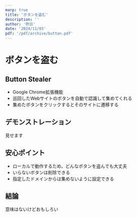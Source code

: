 ```yaml
---
marp: true
title: 'ボタンを盗む'
description: ''
author: '昨日'
date: '2024/11/03'
pdf: '/pdf/archive/button.pdf'
---
```

<!--
headingDivider: 2
-->

# ボタンを盗む

## Button Stealer
- Google Chrome拡張機能
- 巡回したWebサイトのボタンを自動で認識して集めてくれる
- 集めたボタンをクリックするとそのサイトに遷移する

<!--
_footer: "[Button Stealer](https://anatolyzenkov.com/stolen-buttons/button-stealer)"
-->

## デモンストレーション
見せます

## 安心ポイント
- ローカルで動作するため，どんなボタンを盗んでも大丈夫
- いらないボタンは削除できる
- 指定したドメインからは集めないように設定できる

## 結論
意味はないけどおもしろい